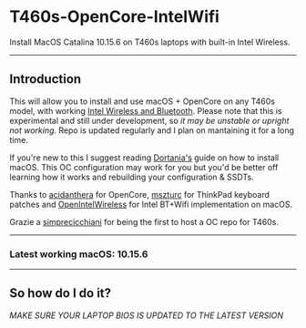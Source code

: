 # T460s-OpenCore-IntelWifi
Install MacOS Catalina 10.15.6 on T460s laptops with built-in Intel Wireless.

***

## Introduction

This will allow you to install and use macOS + OpenCore on any T460s model, with working [Intel Wireless and Bluetooth](https://github.com/OpenIntelWireless). Please note that this is experimental and still under development, so *it may be unstable or upright not working.*
Repo is updated regularly and I plan on mantaining it for a long time. 

If you're new to this I suggest reading [Dortania's](https://dortania.github.io) guide on how to install macOS. This OC configuration may work for you but you'd be better off learning how it works and rebuilding your configuration & SSDTs. 

Thanks to [acidanthera](https://github.com/acidanthera) for OpenCore, [mszturc](https://github.com/MSzturc) for ThinkPad keyboard patches and [OpenIntelWireless](https://github.com/OpenIntelWireless) for Intel BT+Wifi implementation on macOS. 

Grazie a [simprecicchiani](https://github.com/simprecicchiani) for being the first to host a OC repo for T460s.

***

### Latest working macOS: 10.15.6

***

## So how do I do it?

*MAKE SURE YOUR LAPTOP BIOS IS UPDATED TO THE LATEST VERSION*

